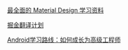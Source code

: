 [最全面的 Material Design 学习资料](https://github.com/Luosunce/material-design-data)

[掘金翻译计划](https://github.com/xitu/gold-miner/blob/master/android.md)

[Android学习路线：如何成长为高级工程师](https://blog.csdn.net/singwhatiwanna/article/details/42343847)

